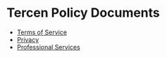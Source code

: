 # Tercen Policy Documents

* [Terms of Service](https://github.com/tercen/Policy/blob/main/terms-of-service.md)
* [Privacy](Privacy.md)
* [Professional Services](https://github.com/tercen/Policy/blob/main/Terms-and-Conditions-Professional-Services.md)
